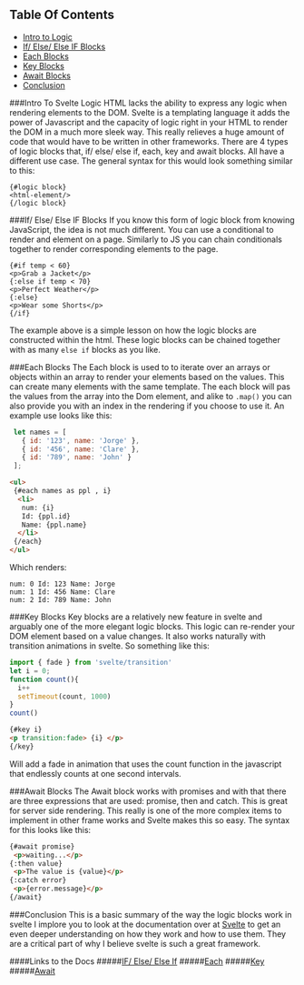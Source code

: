 ## Table Of Contents
 * [Intro to Logic](#chapter-1)
 * [If/ Else/ Else IF Blocks](#chapter-2)
 * [Each Blocks](#chapter-3)
 * [Key Blocks](#chapter-4)
 * [Await Blocks](#chapter-5)
 * [Conclusion](#chapter-6)


###<a name="chapter-1">Intro To Svelte Logic</a>
HTML lacks the ability to express any logic when rendering elements to the DOM. Svelte is a templating language it adds the power of Javascript and the capacity of logic right in your HTML to render the DOM in a much more sleek way. This really relieves a huge amount of code that would have to be written in other frameworks. There are 4 types of logic blocks that, if/ else/ else if, each, key and await blocks. All have a different use case. The general syntax for this would look something similar to this:
```svelte
{#logic block}
<html-element/>
{/logic block}
```

###<a name="chapter-2">If/ Else/ Else IF Blocks</a>
If you know this form of logic block from knowing JavaScript, the idea is not much different. You can use a conditional to render and element on a page. Similarly to JS you can chain conditionals together to render corresponding elements to the page. 
```svelte
{#if temp < 60}
<p>Grab a Jacket</p>
{:else if temp < 70}
<p>Perfect Weather</p>
{:else}
<p>Wear some Shorts</p>
{/if}
```
The example above is a simple lesson on how the logic blocks are constructed within the html. These logic blocks can be chained together with as many `else if` blocks as you like. 
 
###<a name="chapter-3">Each Blocks</a>
The Each block is used to to iterate over an arrays or objects within an array to render your elements based on the values. This can create many elements with the same template. The each block will pas the values from the array into the Dom element, and alike to `.map()` you can also provide you with an index in the rendering if you choose to use it. An example use looks like this:
```Javascript
 let names = [
   { id: '123', name: 'Jorge' },
   { id: '456', name: 'Clare' },
   { id: '789', name: 'John' }
 ];
```
```html
<ul>
 {#each names as ppl , i}
  <li>
   num: {i}
   Id: {ppl.id}
   Name: {ppl.name}
  </li>
 {/each}
</ul>
```
Which renders: 
```
num: 0 Id: 123 Name: Jorge
num: 1 Id: 456 Name: Clare
num: 2 Id: 789 Name: John
```
###<a name="chapter-4">Key Blocks</a>
Key blocks are a relatively new feature in svelte and arguably one of the more elegant logic blocks. This logic can re-render your DOM element based on a value changes. It also works naturally with transition animations in svelte. So something like this:
```javascript
import { fade } from 'svelte/transition'
let i = 0;
function count(){
  i++
  setTimeout(count, 1000)
}
count()
```
```html
{#key i}
<p transition:fade> {i} </p>
{/key}
```
Will add a fade in animation that uses the count function in the javascript that endlessly counts at one second intervals.

###<a name="chapter-5">Await Blocks</a>
The Await block works with promises and with that there are three expressions that are used: promise, then and catch. This is great for server side rendering. This really is one of the more complex items to implement in other frame works and Svelte makes this so easy. The syntax for this looks like this:
```html
{#await promise}
 <p>waiting...</p>
{:then value}
 <p>The value is {value}</p>
{:catch error}
 <p>{error.message}</p>
{/await}
```
###<a name="chapter-6">Conclusion</a>
This is a basic summary of the way the logic blocks work in svelte I implore you to look at the documentation over at [Svelte](https://svelte.dev/docs) to get an even deeper understanding on how they work and how to use them. They are a critical part of why I believe svelte is such a great framework.

####Links to the Docs
#####[IF/ Else/ Else If](https://svelte.dev/docs#template-syntax-if)
#####[Each](https://svelte.dev/docs#template-syntax-each)
#####[Key](https://svelte.dev/docs#template-syntax-key)
#####[Await](https://svelte.dev/docs#template-syntax-await)